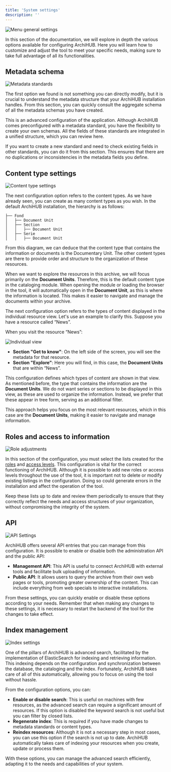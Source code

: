 ```yaml
---
title: 'System settings'
description: ''
---
```


![Menu general settings](/archihub.github.io/imagenes/menu_ajustes.gif)

In this section of the documentation, we will explore in depth the various options available for configuring ArchiHUB. Here you will learn how to customize and adjust the tool to meet your specific needs, making sure to take full advantage of all its functionalities.

## Metadata schema

![Metadata standards](/archihub.github.io/imagenes/estandares.png)

The first option we found is not something you can directly modify, but it is crucial to understand the metadata structure that your ArchiHUB installation handles. From this section, you can quickly consult the aggregate schema of all the metadata schemas you have created.

This is an advanced configuration of the application. Although ArchiHUB comes preconfigured with a metadata standard, you have the flexibility to create your own schemas. All the fields of these standards are integrated in a unified structure, which you can review here.

If you want to create a new standard and need to check existing fields in other standards, you can do it from this section. This ensures that there are no duplications or inconsistencies in the metadata fields you define.

## Content type settings

![Content type settings](/archihub.github.io/imagenes/ajustes_tipos.png)

The next configuration option refers to the content types. As we have already seen, you can create as many content types as you wish. In the default ArchiHUB installation, the hierarchy is as follows:

 ```
├── Fond
│   ├── Document Unit
│   ├── Section
│   │   ├── Document Unit
│   ├── Serie
│   │   ├── Document Unit
 ```

From this diagram, we can deduce that the content type that contains the information or documents is the Documentary Unit. The other content types are there to provide order and structure to the organization of these resources.

When we want to explore the resources in this archive, we will focus primarily on the __Document Units__. Therefore, this is the default content type in the cataloging module. When opening the module or loading the browser in the tool, it will automatically open in the __Document Unit__, as this is where the information is located. This makes it easier to navigate and manage the documents within your archive.

The next configuration option refers to the types of content displayed in the individual resource view. Let's use an example to clarify this. Suppose you have a resource called “News”.

When you visit the resource “News”:

![Individual view](/archihub.github.io/imagenes/vista_individual.png)

- __Section "Get to know"__: On the left side of the screen, you will see the metadata for that resource.
- __Section "Explore"__: Here you will find, in this case, the __Document Units__ that are within “News”.

This configuration defines which types of content are shown in that view. As mentioned before, the type that contains the information are the __Document Units__. We do not want series or sections to be displayed in this view, as these are used to organize the information. Instead, we prefer that these appear in tree form, serving as an additional filter.

This approach helps you focus on the most relevant resources, which in this case are the __Document Units__, making it easier to navigate and manage information.

## Roles and access to information

![Role adjustments](/archihub.github.io/imagenes/ajustes_roles.png)

In this section of the configuration, you must select the lists created for the [roles](../roles) and [access levels](../acceso). This configuration is vital for the correct functioning of ArchiHUB. Although it is possible to add new roles or access levels throughout the use of the tool, it is important not to delete or modify existing listings in the configuration. Doing so could generate errors in the installation and affect the operation of the tool.

Keep these lists up to date and review them periodically to ensure that they correctly reflect the needs and access structures of your organization, without compromising the integrity of the system.

## API

![API Settings](/archihub.github.io/imagenes/ajustes_api.png)

ArchiHUB offers several API entries that you can manage from this configuration. It is possible to enable or disable both the administration API and the public API:

- __Management API__: This API is useful to connect ArchiHUB with external tools and facilitate bulk uploading of information.
- __Public API__: It allows users to query the archive from their own web pages or tools, promoting greater ownership of the content. This can include everything from web specials to interactive installations.

From these settings, you can quickly enable or disable these options according to your needs. Remember that when making any changes to these settings, it is necessary to restart the backend of the tool for the changes to take effect.

## Index management

![Index settings](/archihub.github.io/imagenes/ajustes_indice.png)

One of the pillars of ArchiHUB is advanced search, facilitated by the implementation of ElasticSearch for indexing and retrieving information. This indexing depends on the configuration and synchronization between the database, the cataloging and the index. Fortunately, ArchiHUB takes care of all of this automatically, allowing you to focus on using the tool without hassle.

From the configuration options, you can:

- __Enable or disable search__: This is useful on machines with few resources, as the advanced search can require a significant amount of resources. If this option is disabled the keyword search is not useful but you can filter by closed lists.
- __Regenerate index__: This is required if you have made changes to metadata standards or content types.
- __Reindex resources__: Although it is not a necessary step in most cases, you can use this option if the search is not up to date. ArchiHUB automatically takes care of indexing your resources when you create, update or process them.

With these options, you can manage the advanced search efficiently, adapting it to the needs and capabilities of your system.